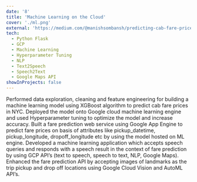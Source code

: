 ```yaml
---
date: '8'
title: 'Machine Learning on the Cloud'
cover: './ml.png'
external: 'https://medium.com/@manishsombansh/predicting-cab-fare-prices-8aef8ad34c92'
tech:
  - Python Flask
  - GCP
  - Machine Learning
  - Hyperparameter Tuning
  - NLP
  - Text2Speech
  - Speech2Text
  - Google Maps API
showInProjects: false
---
```


Performed data exploration, cleaning and feature engineering for building a machine learning model using XGBoost algorithm to predict cab fare prices in NYC. Deployed the model onto Google cloud machine learning engine and used Hyperparameter tuning to optimize the model and increase accuracy. Built a fare prediction web service using Google App Engine to predict fare prices on basis of attributes like pickup_datetime, pickup_longitude, dropoff_longitude etc by using the model hosted on ML engine. Developed a machine learning application which accepts speech queries and responds with a speech result in the context of fare prediction by using GCP API’s (text to speech, speech to text, NLP, Google Maps). Enhanced the fare prediction API by accepting images of landmarks as the trip pickup and drop off locations using Google Cloud Vision and AutoML API’s.
